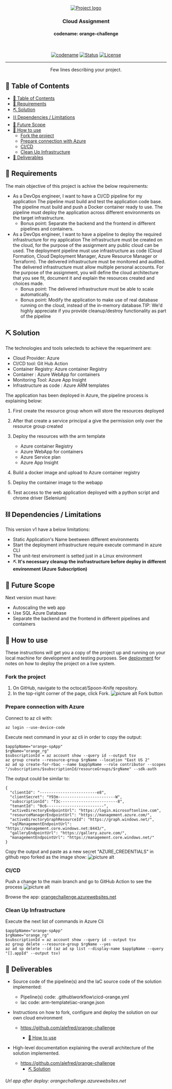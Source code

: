 <p align="center">
  <a href="" rel="noopener">
 <img src="https://chi01pap002files.storage.live.com/y4mlaO_NDkgJ4uxGWNTZaW5ETLc5egUpq-WPXvWwbqmVp3wrUe2o8KDQbn2eVnVBrGf7rHj4tLiaSs9IyZ9iFJh_U552wj5Jjtn8Pv60fOY9YxBZn1ObOKl_k4kxDKMnwfCFX41Kvxg9tlKshftLPbiJAdMyUH-B0UP24gfy2BL7kgSFXOOwLdMAeoCwDZ13aLS?width=2204&height=1326&cropmode=none" alt="Project logo"></a>
</p>
<h3 align="center">Cloud Assignment</h3>
<h4 align="center">codename: orange-challenge</h4>
</br>
<div align="center">

[![codename](https://img.shields.io/badge/codename-orange-orange.svg)](https://github.com/alefred/orange-challenge)
[![Status](https://img.shields.io/badge/status-active-success.svg)]()
[![License](https://img.shields.io/badge/license-MIT-blue.svg)](LICENSE.md)

</div>

---

<p align="center"> Few lines describing your project.
    <br> 
</p>

## 📝 Table of Contents

- [📝 Table of Contents](#-table-of-contents)
- [🧐 Requirements <a name = "Requirements"></a>](#-requirements-)
- [⛏️ Solution <a name = "idea"></a>](#️-solution-)
- [⛓️ Dependencies / Limitations <a name = "limitations"></a>](#️-dependencies--limitations-)
- [🚀 Future Scope <a name = "future_scope"></a>](#-future-scope-)
- [🏁 How to use <a name = "getting_started"></a>](#-how-to-use-)
  - [Fork the project](#fork-the-project)
  - [Prepare connection with Azure](#prepare-connection-with-azure)
  - [CI/CD](#cicd)
  - [Clean Up Infrastructure](#clean-up-infrastructure)
- [🎉 Deliverables <a name = "acknowledgments"></a>](#-deliverables-)

## 🧐 Requirements <a name = "Requirements"></a>

The main objective of this project is achive the below requirements:
- As a DevOps engineer, I want to have a CI/CD pipeline for my application
The pipeline must build and test the application code base.
The pipeline must build and push a Docker container ready to use.
The pipeline must deploy the application across different environments on the target
infrastructure.
  - Bonus point: Separate the backend and the frontend in different pipelines and containers.
- As a DevOps engineer, I want to have a pipeline to deploy the required infrastructure for my application
The infrastructure must be created on the cloud, for the purpose of the assignment any
public cloud can be used.
The deployment pipeline must use infrastructure as code (Cloud Formation, Cloud
Deployment Manager, Azure Resource Manager or Terraform).
The delivered infrastructure must be monitored and audited.
The delivered infrastructure must allow multiple personal accounts.
For the purpose of the assignment, you will define the cloud architecture that you see fit, document it and explain the resources created and choices made.
  - Bonus point: The delivered infrastructure must be able to scale automatically.
  - Bonus point: Modify the application to make use of real database running on the cloud,
instead of the in-memory database.TIP: We'd highly appreciate if you provide cleanup/destroy functionality as part of the
pipeline

## ⛏️ Solution <a name = "idea"></a>

  The technologies and tools selecteds to achieve the requeriment are:

  - Cloud Provider: Azure
  - CI/CD tool: Git Hub Action
  - Container Registry: Azure container Registry
  - Container : Azure WebApp for containers
  - Monitoring Tool:  Azure App Insight
  - Infrastructure as code : Azure ARM templates

The application has been deployed in Azure, the pipeline process is explaining below:

 1. First create the resource group whom will store the resources deployed
 2. After that create a service principal a give the permission only over the resource group created
 3. Deploy the resources with the arm template 
   
    - Azure container Registry
    - Azure WebApp for containers
    - Azure Service plan
    - Azure App Insight
 4. Build a docker image and upload to Azure container registry
 5. Deploy the container image to the webapp 
 6. Test access to the web application deployed with a python script and chrome driver (Selenium)

## ⛓️ Dependencies / Limitations <a name = "limitations"></a>

This version v1 have a below limitations:

- Static Application's Name beetween different environments
- Start the deployment infrastructure require execute command in azure CLI 
- The unit-test enviroment is setted just in a Linux environment
- ⛏️ **It's necessary cleanup the insfrastructure before deploy in different environment (Azure Subscription)**

## 🚀 Future Scope <a name = "future_scope"></a>

Next version must have:

 - Autoscaling the web app 
 - Use SQL Azure Database
 - Separate the backend and the frontend in different pipelines and containers

## 🏁 How to use <a name = "getting_started"></a>

These instructions will get you a copy of the project up and running on your local machine for development
and testing purposes. See [deployment](#deployment) for notes on how to deploy the project on a live system.

### Fork the project
 1. On GitHub, navigate to the octocat/Spoon-Knife repository.
 2. In the top-right corner of the page, click Fork.
   ![picture alt](https://docs.github.com/assets/images/help/repository/fork_button.jpg "Title is optional")
Fork button

### Prepare connection with Azure
Connect to az cli with:
```
az login --use-device-code
```
Execute next command in your az cli in order to copy the output:
```
$appSpName="orange-spApp"
$rgName="orange_rg"
$subscriptionId = az account show --query id --output tsv
az group create --resource-group $rgName --location "East US 2"
az ad sp create-for-rbac --name $appSpName --role contributor --scopes "/subscriptions/$subscriptionId/resourceGroups/$rgName" --sdk-auth

```
The output could be similar to:
```
{
  "clientId": "-------------------------e8",
  "clientSecret": "Y93m-------------------------W",
  "subscriptionId": "f3c-------------------------8",
  "tenantId": "0c6-------------------------",
  "activeDirectoryEndpointUrl": "https://login.microsoftonline.com",
  "resourceManagerEndpointUrl": "https://management.azure.com/",
  "activeDirectoryGraphResourceId": "https://graph.windows.net/",
  "sqlManagementEndpointUrl": "https://management.core.windows.net:8443/",
  "galleryEndpointUrl": "https://gallery.azure.com/",
  "managementEndpointUrl": "https://management.core.windows.net/"
}

```
Copy the output and paste as a new secret "AZURE_CREDENTIALS" in github repo forked as the image show:
![picture alt](https://chi01pap002files.storage.live.com/y4mlQu23SCpALUKVmBx1UmaMagS-gWh9Rgq-zxySMOYexJ3XKcoJrF2c6MZ0JS2kDoWJZLoQe1Q3coI_GWBVBp9JrTpQBA3ELlAzqhmJHjbqPi_F4w2RD2iL2ISpm2KGtO0oskDImOb1KeZ3zcDpdvWMKcBW4X7uDBqHUt0x5fEvwpv_LtceI7eEi7YkSxQK0Zs?width=1352&height=739&cropmode=none "Title is optional")

### CI/CD
Push a change to the main branch and go to GitHub Action to see the process
![picture alt](https://chi01pap002files.storage.live.com/y4mSCH-CpKWJ20RifjiSwuCfmrSMGRZObG7gs33Fn4FxmAknlR_zkpnReaAUbFWfxeSbJrSd-sWEIyzOjc4LwLs3VIRXLEFo8PpofCceWtWGCzrfIR9Z4LmNeYkIPOHqSW44c8Hk0gZlV0WAWiJ5nxRoPeXQwK03FY-TGh25G3i4jaSEHvbU4RZaKdeSDFoR9wc?width=1909&height=755&cropmode=none "Title is optional")

Browse the app: [orangechallenge.azurewebsites.net](http://orangechallenge.azurewebsites.net/login)

### Clean Up Infrastructure

Execute the next list of commands in Azure Cli

```
$appSpName="orange-spApp"
$rgName="orange_rg"
$subscriptionId = az account show --query id --output tsv
az group delete --resource-group $rgName --yes
az ad sp delete --id (az ad sp list --display-name $appSpName --query "[].appId" --output tsv)
```


## 🎉 Deliverables <a name = "acknowledgments"></a>

- Source code of the pipeline(s) and the IaC source code of the solution implemented:

  - Pipeline(s) code: .github\workflow\cicd-orange.yml
  - Iac code: arm-template\iac-orange.json
- Instructions on how to fork, configure and deploy the solution on our own cloud
environment
  - https://github.com/alefred/orange-challenge
  
    - [🏁 How to use <a name = "getting_started"></a>](#-how-to-use-)
- High-level documentation explaining the overall architecture of the solution implemented.
  - https://github.com/alefred/orange-challenge
    - [⛏️ Solution <a name = "idea"></a>](#️-solution-)



*Url app after deploy: orangechallenge.azurewebsites.net*
  
